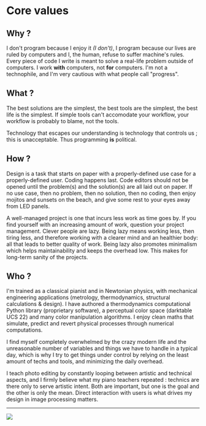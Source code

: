 # Core values

## Why ?

I don't program because I enjoy it *(I don't)*, I program because our lives are ruled by computers and I, the human, refuse to suffer machine's rules. Every piece of code I write is meant to solve a real-life problem outside of computers. I work **with** computers, not **for** computers. I'm not a technophile, and I'm very cautious with what people call "progress".

## What ?

The best solutions are the simplest, the best tools are the simplest, the best life is the simplest. If simple tools can't accomodate your workflow, your workflow is probably to blame, not the tools.

Technology that escapes our understanding is technology that controls us ; this is unacceptable. Thus programming **is** political.

## How ?

Design is a task that starts on paper with a properly-defined use case for a properly-defined user. Coding happens last. Code editors should not be opened until the problem(s) and the solution(s) are all laid out on paper. If no use case, then no problem, then no solution, then no coding, then enjoy mojitos and sunsets on the beach, and give some rest to your eyes away from LED panels. 

A well-managed project is one that incurs less work as time goes by. If you find yourself with an increasing amount of work, question your project management. Clever people are lazy. Being lazy means working less, then tiring less, and therefore working with a clearer mind and an healthier body: all that leads to better quality of work. Being lazy also promotes minimalism which helps maintainability and keeps the overhead low. This makes for long-term sanity of the projects.

## Who ?

I'm trained as a classical pianist and in Newtonian physics, with mechanical engineering applications (metrology, thermodynamics, structural calculations & design). I have authored a thermodynamics computational Python library (proprietary software), a perceptual color space (darktable UCS 22) and many color manipulation algorithms. I enjoy clean maths that simulate, predict and revert physical processes through numerical computations. 

I find myself completely overwhelmed by the crazy modern life and the unreasonable number of variables and things we have to handle in a typical day, which is why I try to get things under control by relying on the least amount of techs and tools, and minimizing the daily overhead. 

I teach photo editing by constantly looping between artistic and technical aspects, and I firmly believe what my piano teachers repeated : technics are there only to serve artistic intent. Both are important, but one is the goal and the other is only the mean. Direct interaction with users is what drives my design in image processing matters.

---

![](https://i.redd.it/grd6620oujca1.jpg)
